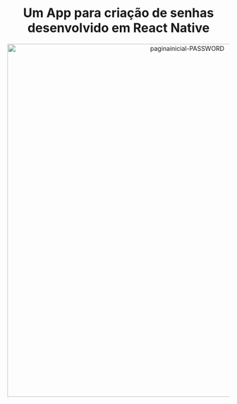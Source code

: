 <div align='center'>
<h1>Um App para criação de senhas desenvolvido em React Native</h1>
</div>
<div align='center'>
<img src="https://i.ibb.co/R2Y6Kmj/paginainicial-PASSWORD.jpg" alt="paginainicial-PASSWORD" border="0" widht='100px' height='800px'>
</div>
